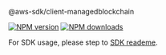 @aws-sdk/client-managedblockchain

[![NPM version](https://img.shields.io/npm/v/@aws-sdk/client-managedblockchain/preview.svg)](https://www.npmjs.com/package/@aws-sdk/client-managedblockchain)
[![NPM downloads](https://img.shields.io/npm/dm/@aws-sdk/client-managedblockchain.svg)](https://www.npmjs.com/package/@aws-sdk/client-managedblockchain)

For SDK usage, please step to [SDK reademe](https://github.com/aws/aws-sdk-js-v3).

